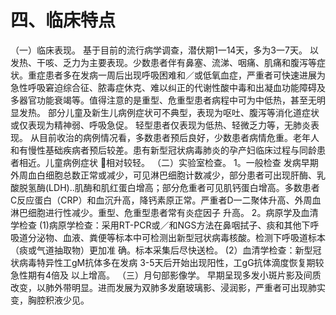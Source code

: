 # 四、临床特点
（一）临床表现。
基于目前的流行病学调查，潜伏期1一14天，多为3一7天。
以发热、干咳、乏力为主要表现。少数患者伴有鼻塞、流涕、咽痛、肌痛和腹泻等症状。重症患者多在发病一周后出现呼吸困难和／或低氧血症，严重者可快速进展为急性呼吸窘迫综合征、脓毒症休克、难以纠正的代谢性酸中毒和出凝血功能障碍及多器官功能衰竭等。值得注意的是重型、危重型患者病程中可为中低热，甚至无明显发热。
部分儿童及新生儿病例症状可不典型，表现为呕吐、腹泻等消化道症状或仅表现为精神弱、呼吸急促。
轻型患者仅表现为低热、轻微乏力等，无肺炎表现。
从目前收治的病例情况看，多数患者预后良好，少数患者病情危重。老年人和有慢性基础疾病者预后较差。患有新型冠状病毒肺炎的孕产妇临床过程与同龄患者相近。儿童病例症状
相对较轻。
（二）实验室检查。
1。一般检查
发病早期外周血白细胞总数正常或减少，可见淋巴细胞计数减少，部分患者可出现肝酶、乳酸脱氢酶(LDH)..肌酶和肌红蛋白增高；部分危重者可见肌钙蛋白增高。多数患者C反应蛋白（CRP）和血沉升高，降钙素原正常。严重者D一二聚体升高、外周血淋巴细胞进行性减少。重型、危重型患者常有炎症因子
升高。
2。病原学及血清学检查
(1)病原学检查：采用RT-PCR或／和NGS方法在鼻咽拭子、痰和其他下呼吸道分泌物、血液、粪便等标本中可检测出新型冠状病毒核酸。检测下呼吸道标本（痰或气道抽取物）更加准
确。标本采集后尽快送检。
(2）血清学检查：新型冠状病毒特异性工gM抗体多在发病 3-5天后开始出现阳性，工gG抗体滴度恢复期较急性期有4倍及
以上增高。
（三）月句部影像学。
早期呈现多发小斑片影及间质改变，以肺外带明显。进而发展为双肺多发磨玻璃影、浸润影，严重者可出现肺实变，胸腔积液少见。
